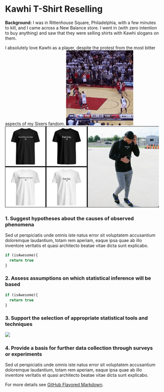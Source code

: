 # Kawhi T-Shirt Reselling

**Background:** I was in Rittenhouse Square, Philadelphia, with a few minutes to kill, and I came across a New Balance store. I went in (with zero intention to buy anything) and saw that they were selling shirts with Kawhi slogans on them.

I absolutely love Kawhi as a player, despite the protest from the most bitter aspects of my Sixers fandom.
<img src="images/tenor.gif?raw=true"/>
<img src="images/shirt_gallery.png?raw=true"/>


### 1. Suggest hypotheses about the causes of observed phenomena

Sed ut perspiciatis unde omnis iste natus error sit voluptatem accusantium doloremque laudantium, totam rem aperiam, eaque ipsa quae ab illo inventore veritatis et quasi architecto beatae vitae dicta sunt explicabo. 

```javascript
if (isAwesome){
  return true
}
```

### 2. Assess assumptions on which statistical inference will be based

```javascript
if (isAwesome){
  return true
}
```

### 3. Support the selection of appropriate statistical tools and techniques

<img src="images/dummy_thumbnail.jpg?raw=true"/>

### 4. Provide a basis for further data collection through surveys or experiments

Sed ut perspiciatis unde omnis iste natus error sit voluptatem accusantium doloremque laudantium, totam rem aperiam, eaque ipsa quae ab illo inventore veritatis et quasi architecto beatae vitae dicta sunt explicabo. 

For more details see [GitHub Flavored Markdown](https://guides.github.com/features/mastering-markdown/).
